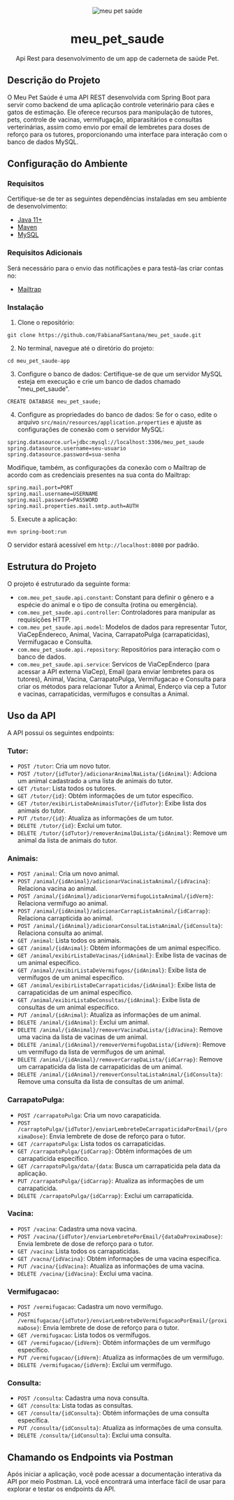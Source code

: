 <div align="center">
  
![meu pet saúde](https://github.com/FabianaFSantana/meu_pet_saude/assets/161942930/0427791b-ec45-4545-a8a4-8494e771f216)

# meu_pet_saude
Api Rest para desenvolvimento de um app de caderneta de saúde Pet.

</div>

## Descrição do Projeto
O Meu Pet Saúde é uma API REST desenvolvida com Spring Boot para servir como backend de uma aplicação controle veterinário para cães e gatos de estimação. Ele oferece recursos para manipulação de tutores, pets, controle de vacinas, vermifugação, atiparasitários e consultas verterinárias, assim como envio por email de lembretes para doses de reforço para os tutores, proporcionando uma interface para interação com o banco de dados MySQL.

## Configuração do Ambiente

### Requisitos
Certifique-se de ter as seguintes dependências instaladas em seu ambiente de desenvolvimento:

* [Java 11+](https://www.oracle.com/br/java/technologies/javase/jdk11-archive-downloads.html)
* [Maven](https://maven.apache.org/download.cgi)
* [MySQL](https://dev.mysql.com/downloads/installer/)

### Requisitos Adicionais
Será necessário para o envio das notificações e para testá-las criar contas no:
* [Mailtrap](https://mailtrap.io)

### Instalação
1. Clone o repositório:
```
git clone https://github.com/FabianaFSantana/meu_pet_saude.git
```
2. No terminal, navegue até o diretório do projeto:
```
cd meu_pet_saude-app
```
3. Configure o banco de dados:
Certifique-se de que um servidor MySQL esteja em execução e crie um banco de dados chamado "meu_pet_saude".
```
CREATE DATABASE meu_pet_saude;
```
4. Configure as propriedades do banco de dados:
Se for o caso, edite o arquivo `src/main/resources/application.properties` e ajuste as configurações de conexão com o servidor MySQL:
```
spring.datasource.url=jdbc:mysql://localhost:3306/meu_pet_saude
spring.datasource.username=seu-usuario
spring.datasource.password=sua-senha
```
Modifique, também, as configurações da conexão com o Mailtrap de acordo com as credenciais presentes na sua conta do Mailtrap:
```
spring.mail.port=PORT
spring.mail.username=USERNAME
spring.mail.password=PASSWORD
spring.mail.properties.mail.smtp.auth=AUTH
```
5. Execute a aplicação:
```
mvn spring-boot:run
```
O servidor estará acessível em `http://localhost:8080` por padrão.

## Estrutura do Projeto
O projeto é estruturado da seguinte forma:
* `com.meu_pet_saude.api.constant`: Constant para definir o gênero e a espécie do animal e o tipo de consulta (rotina ou emergência).
* `com.meu_pet_saude.api.controller`: Controladores para manipular as requisições HTTP.
* `com.meu_pet_saude.api.model`: Modelos de dados para representar Tutor, ViaCepEndereco, Animal, Vacina, CarrapatoPulga (carrapaticidas), Vermifugacao e Consulta.
* `com.meu_pet_saude.api.repository`: Repositórios para interação com o banco de dados.
* `com.meu_pet_saude.api.service`: Servicos de ViaCepEnderco (para acessar a API externa ViaCep), Email (para enviar lembretes para os tutores), Animal, Vacina, CarrapatoPulga, Vermifugacao e Consulta para criar os métodos para relacionar Tutor a Animal, Enderço via cep a Tutor e vacinas, carrapaticidas, vermífugos e consultas a Animal.

## Uso da API
A API possui os seguintes endpoints:

### Tutor:
* `POST /tutor`: Cria um novo tutor.
* `POST /tutor/{idTutor}/adicionarAnimalNaLista/{idAnimal}`: Adciona um animal cadastrado a uma lista de animais do tutor.
* `GET /tutor`: Lista todos os tutores.
* `GET /tutor/{id}`: Obtém informações de um tutor específico.
* `GET /tutor/exibirListaDeAnimaisTutor/{idTutor}`: Exibe lista dos animais do tutor.
* `PUT /tutor/{id}`: Atualiza as informações de um tutor.
* `DELETE /tutor/{id}`: Exclui um tutor.
* `DELETE /tutor/{idTutor}/removerAnimalDaLista/{idAnimal}`: Remove um animal da lista de animais do tutor.

### Animais:
* `POST /animal`: Cria um novo animal.
* `POST /animal/{idAnimal}/adicionarVacinaListaAnimal/{idVacina}`: Relaciona vacina ao animal.
* `POST /animal/{idAnimal}/adicionarVermifugoListaAnimal/{idVerm}`: Relaciona vermífugo ao animal.
* `POST /animal/{idAnimal}/adicionarCarrapListaAnimal/{idCarrap}`: Relaciona carrapticida ao animal.
* `POST /animal/{idAnimal}/adicionarConsultaListaAnimal/{idConsulta}`: Relaciona consulta ao animal.
* `GET /animal`: Lista todos os animais.
* `GET /animal/{idAnimal}`: Obtém informações de um animal específico.
* `GET /animal/exibirListaDeVacinas/{idAnimal}`: Exibe lista de vacinas de um animal específico.
* `GET /animal//exibirListaDeVermifugos/{idAnimal}`: Exibe lista de vermífugos de um animal específico.
* `GET /animal/exibirListaDeCarrapaticidas/{idAnimal}`: Exibe lista de carrapaticidas de um animal específico.
* `GET /animal/exibirListaDeConsultas/{idAnimal}`: Exibe lista de consultas de um animal específico.
* `PUT /animal/{idAnimal}`: Atualiza as informações de um animal.
* `DELETE /animal/{idAnimal}`: Exclui um animal.
* `DELETE /animal/{idAnimal}/removerVacinaDaLista/{idVacina}`: Remove uma vacina da lista de vacinas de um animal.
* `DELETE /animal/{idAnimal}/removerVermifugoDaLista/{idVerm}`: Remove um vermífugo da lista de vermífugos de um animal.
* `DELETE /animal/{idAnimal}/removerCarrapDaLista/{idCarrap}`: Remove um carrapaticida da lista de carrapaticidas de um animal.
* `DELETE /animal/{idAnimal}/removerConsultaListaAnimal/{idConsulta}`: Remove uma consulta da lista de consultas de um animal.

### CarrapatoPulga:
* `POST /carrapatoPulga`: Cria um novo carapaticida.
* `POST /carraptoPulga/{idTutor}/enviarLembreteDeCarrapaticidaPorEmail/{proximaDose}`: Envia lembrete de dose de reforço para o tutor.
* `GET /carrapatoPulga`: Lista todos os carrapaticidas.
* `GET /carrapatoPulga/{idCarrap}`: Obtém informações de um carrapaticida específico.
* `GET /carrapatoPulga/data/{data`: Busca um carrapaticida pela data da aplicação.
* `PUT /carrapatoPulga/{idCarrap}`: Atualiza as informações de um carrapaticida.
* `DELETE /carrapatoPulga/{idCarrap}`: Exclui um carrapaticida.

### Vacina:
* `POST /vacina`: Cadastra uma nova vacina.
* `POST /vacina/{idTutor}/enviarLembretePorEmail/{dataDaProximaDose}`: Envia lembrete de dose de reforço para o tutor.
* `GET /vacina`: Lista todos os carrapaticidas.
* `GET /vacna/{idVacina}`: Obtém informações de uma vacina específica.
* `PUT /vacina/{idVacina}`: Atualiza as informações de uma vacina.
* `DELETE /vacina/{idVacina}`: Exclui uma vacina.

### Vermifugacao:
* `POST /vermifugacao`: Cadastra um novo vermífugo.
* `POST /vermifugacao/{idTutor}/enviarLembreteDeVermifugacaoPorEmail/{proximaDose}`: Envia lembrete de dose de reforço para o tutor.
* `GET /vermifugacao`: Lista todos os vermífugos.
* `GET /vermifugacao/{idVerm}`: Obtém informações de um vermífugo específico.
* `PUT /vermifugacao/{idVerm}`: Atualiza as informações de um vermífugo.
* `DELETE /vermifugacao/{idVerm}`: Exclui um vermífugo.

### Consulta:
* `POST /consulta`: Cadastra uma nova consulta.
* `GET /consulta`: Lista todas as consultas.
* `GET /consulta/{idConsulta}`: Obtém informações de uma consulta específica.
* `PUT /consulta/{idConsulta}`: Atualiza as informações de uma consulta.
* `DELETE /consulta/{idConsulta}`: Exclui uma consulta.

## Chamando os Endpoints via Postman
Após iniciar a aplicação, você pode acessar a documentação interativa da API por meio Postman. Lá, você encontrará uma interface fácil de usar para explorar e testar os endpoints da API.







